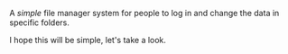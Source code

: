 A *simple* file manager system for people to log in and change the data in specific folders.

I hope this will be simple, let's take a look.


